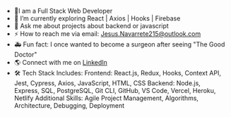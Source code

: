- 🔭I am a Full Stack Web Developer
- 🌱 I’m currently exploring React | Axios | Hooks | Firebase
- 💬 Ask me about projects about backend or javascript
- ⚡ How to reach me via email: Jesus.Navarrete215@outlook.com
- 🚑 Fun fact: I once wanted to become a surgeon after seeing "The Good Doctor"
- 🌎 Connect with me on <a href="https://www.linkedin.com/in/jesus-gonzalez-navarrete/">LinkedIn</a>
- 🛠 Tech Stack Includes:
Frontend: React.js, Redux, Hooks, Context API, Jest, Cypress, Axios, JavaScript, HTML, CSS
Backend: Node.js, Express, SQL, PostgreSQL, Git CLI, GitHub, VS Code, Vercel, Heroku, Netlify
Additional Skills: Agile Project Management, Algorithms, Architecture, Debugging, Deployment
